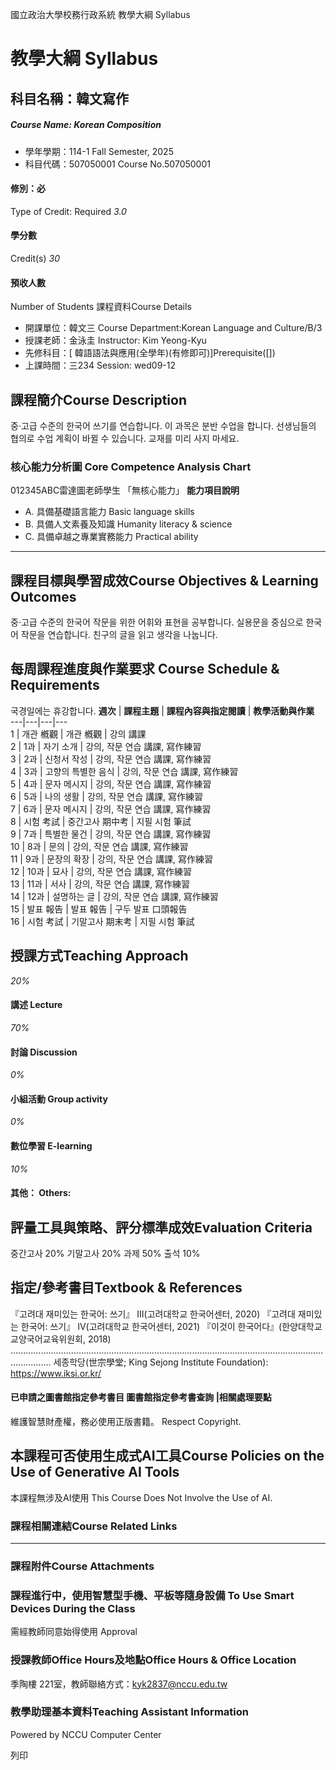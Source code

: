 國立政治大學校務行政系統 教學大綱 Syllabus
# 教學大綱 Syllabus
##  科目名稱：韓文寫作
#####  Course Name: Korean Composition
  * 學年學期：114-1 Fall Semester, 2025 
  * 科目代碼：507050001 Course No.507050001


#### 修別：必
Type of Credit: Required 
_3.0_
#### 學分數
Credit(s)
_30_
#### 預收人數
Number of Students
課程資料Course Details
  * 開課單位：韓文三 Course Department:Korean Language and Culture/B/3 
  * 授課老師：金泳圭 Instructor: Kim Yeong-Kyu 
  * 先修科目：[ 韓語語法與應用(全學年)(有修即可)]Prerequisite([])
  * 上課時間：三234 Session: wed09-12


##  課程簡介Course Description
중·고급 수준의 한국어 쓰기를 연습합니다.
이 과목은 분반 수업을 합니다. 선생님들의 협의로 수업 계획이 바뀔 수 있습니다. 교재를 미리 사지 마세요.
###  核心能力分析圖 Core Competence Analysis Chart
012345ABC雷達圖老師學生
「無核心能力」 
**能力項目說明**
  * A. 具備基礎語言能力 Basic language skills
  * B. 具備人文素養及知識 Humanity literacy & science
  * C. 具備卓越之專業實務能力 Practical ability


* * *
##  課程目標與學習成效Course Objectives & Learning Outcomes 
중·고급 수준의 한국어 작문을 위한 어휘와 표현을 공부합니다.
실용문을 중심으로 한국어 작문을 연습합니다.
친구의 글을 읽고 생각을 나눕니다.
##  每周課程進度與作業要求 Course Schedule & Requirements
국경일에는 휴강합니다. 
**週次** |  **課程主題** |  **課程內容與指定閱讀** |  **教學活動與作業**  
---|---|---|---  
1 |  개관 槪觀 |  개관 槪觀 |  강의 講課  
2 |  1과 |  자기 소개 |  강의, 작문 연습 講課, 寫作練習  
3 |  2과 |  신청서 작성 |  강의, 작문 연습 講課, 寫作練習  
4 |  3과 |  고향의 특별한 음식 |  강의, 작문 연습 講課, 寫作練習  
5 |  4과 |  문자 메시지 |  강의, 작문 연습 講課, 寫作練習  
6 |  5과 |  나의 생활 |  강의, 작문 연습 講課, 寫作練習  
7 |  6과 |  문자 메시지 |  강의, 작문 연습 講課, 寫作練習  
8 |  시험 考試 |  중간고사 期中考 |  지필 시험 筆試  
9 |  7과 |  특별한 물건 |  강의, 작문 연습 講課, 寫作練習  
10 |  8과 |  문의 |  강의, 작문 연습 講課, 寫作練習  
11 |  9과 |  문장의 확장 |  강의, 작문 연습 講課, 寫作練習  
12 |  10과 |  묘사 |  강의, 작문 연습 講課, 寫作練習  
13 |  11과 |  서사 |  강의, 작문 연습 講課, 寫作練習  
14 |  12과 |  설명하는 글 |  강의, 작문 연습 講課, 寫作練習  
15 |  발표 報告 |  발표 報告 |  구두 발표 口頭報告  
16 |  시험 考試 |  기말고사 期末考 |  지필 시험 筆試  
##  授課方式Teaching Approach
_20%_
####  講述 Lecture
_70%_
####  討論 Discussion
_0%_
####  小組活動 Group activity
_0%_
####  數位學習 E-learning
_10%_
####  其他： Others:
##  評量工具與策略、評分標準成效Evaluation Criteria
중간고사 20%
기말고사 20%
과제 50%
출석 10%
##  指定/參考書目Textbook & References
『고려대 재미있는 한국어: 쓰기』 Ⅲ(고려대학교 한국어센터, 2020)
『고려대 재미있는 한국어: 쓰기』 Ⅳ(고려대학교 한국어센터, 2021)
『이것이 한국어다』(한양대학교 교양국어교육위원회, 2018)
............................................................................................................................................
세종학당(世宗學堂; King Sejong Institute Foundation): https://www.iksi.or.kr/
####  已申請之圖書館指定參考書目  圖書館指定參考書查詢 |相關處理要點
維護智慧財產權，務必使用正版書籍。 Respect Copyright.
##  本課程可否使用生成式AI工具Course Policies on the Use of Generative AI Tools
本課程無涉及AI使用 This Course Does Not Involve the Use of AI.
###  課程相關連結Course Related Links
* * *
###  課程附件Course Attachments
###  課程進行中，使用智慧型手機、平板等隨身設備 To Use Smart Devices During the Class
需經教師同意始得使用  Approval
###  授課教師Office Hours及地點Office Hours & Office Location
季陶樓 221室，教師聯絡方式：kyk2837@nccu.edu.tw
###  教學助理基本資料Teaching Assistant Information
Powered by NCCU Computer Center
  
列印
